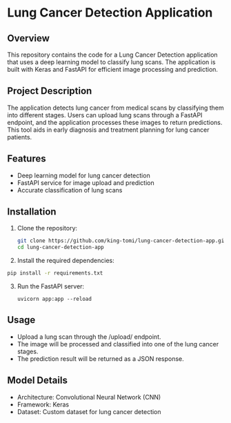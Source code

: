 # Lung Cancer Detection Application

## Overview
This repository contains the code for a Lung Cancer Detection application that uses a deep learning model to classify lung scans. The application is built with Keras and FastAPI for efficient image processing and prediction.

## Project Description
The application detects lung cancer from medical scans by classifying them into different stages. Users can upload lung scans through a FastAPI endpoint, and the application processes these images to return predictions. This tool aids in early diagnosis and treatment planning for lung cancer patients.

## Features
- Deep learning model for lung cancer detection
- FastAPI service for image upload and prediction
- Accurate classification of lung scans

## Installation
1. Clone the repository:
   ```bash
   git clone https://github.com/king-tomi/lung-cancer-detection-app.git
   cd lung-cancer-detection-app

2. Install the required dependencies:
  ```bash
  pip install -r requirements.txt
```

3. Run the FastAPI server:
    ```
    uvicorn app:app --reload

## Usage

- Upload a lung scan through the /upload/ endpoint.
- The image will be processed and classified into one of the lung cancer stages.
- The prediction result will be returned as a JSON response.

## Model Details
- Architecture: Convolutional Neural Network (CNN)
- Framework: Keras
- Dataset: Custom dataset for lung cancer detection
